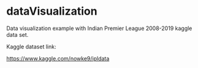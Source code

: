 # dataVisualization
Data visualization example with Indian Premier League 2008-2019 kaggle data set.

Kaggle dataset link: 

https://www.kaggle.com/nowke9/ipldata
